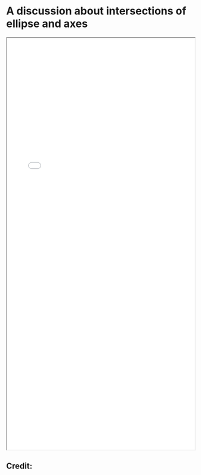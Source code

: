 # A discussion about intersections of ellipse and axes


<!--more-->
<iframe src="/pdf/Discussion_ParametricEquation_Ellipse.pdf" height="1100px" width="100%"></iframe>




## Credit:

